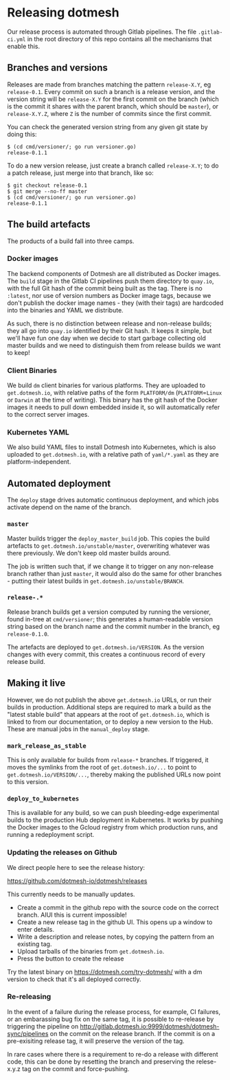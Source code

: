 # Releasing dotmesh

Our release process is automated through Gitlab pipelines. The file
`.gitlab-ci.yml` in the root directory of this repo contains all the
mechanisms that enable this.

## Branches and versions

Releases are made from branches matching the pattern `release-X.Y`, eg
`release-0.1`. Every commit on such a branch is a release version, and
the version string will be `release-X.Y` for the first commit on the
branch (which is the commit it shares with the parent branch, which
should be `master`), or `release-X.Y.Z`, where `Z` is the number of
commits since the first commit.

You can check the generated version string from any given git state by doing this:

```
$ (cd cmd/versioner/; go run versioner.go)
release-0.1.1
```

To do a new version release, just create a branch called
`release-X.Y`; to do a patch release, just merge into that branch,
like so:

```
$ git checkout release-0.1
$ git merge --no-ff master
$ (cd cmd/versioner/; go run versioner.go)
release-0.1.1
```

## The build artefacts

The products of a build fall into three camps.

### Docker images

The backend components of Dotmesh are all distributed as Docker
images. The `build` stage in the Gitlab CI pipelines push them
directory to `quay.io`, with the full Git hash of the commit being
built as the tag. There is no `:latest`, nor use of version numbers as
Docker image tags, because we don't publish the docker image names -
they (with their tags) are hardcoded into the binaries and YAML we
distribute.

As such, there is no distinction between release and non-release
builds; they all go into `quay.io` identified by their Git hash. It
keeps it simple, but we'll have fun one day when we decide to start
garbage collecting old master builds and we need to distinguish them
from release builds we want to keep!

### Client Binaries

We build `dm` client binaries for various platforms. They are uploaded
to `get.dotmesh.io`, with relative paths of the form `PLATFORM/dm`
(`PLATFORM`=`Linux` or `Darwin` at the time of writing). This binary
has the git hash of the Docker images it needs to pull down embedded
inside it, so will automatically refer to the correct server images.

### Kubernetes YAML

We also build YAML files to install Dotmesh into Kubernetes, which is
also uploaded to `get.dotmesh.io`, with a relative path of
`yaml/*.yaml` as they are platform-independent.

## Automated deployment

The `deploy` stage drives automatic continuous deployment, and which
jobs activate depend on the name of the branch.

### `master`

Master builds trigger the `deploy_master_build` job. This copies the
build artefacts to `get.dotmesh.io/unstable/master`, overwriting
whatever was there previously. We don't keep old master builds around.

The job is written such that, if we change it to trigger on any
non-release branch rather than just `master`, it would also do the
same for other branches - putting their latest builds in
`get.dotmesh.io/unstable/BRANCH`.

### `release-.*`

Release branch builds get a version computed by running the versioner,
found in-tree at `cmd/versioner`; this generates a human-readable
version string based on the branch name and the commit number in the
branch, eg `release-0.1.0`.

The artefacts are deployed to `get.dotmesh.io/VERSION`. As the version
changes with every commit, this creates a continuous record of every
release build.

## Making it live

However, we do not publish the above `get.dotmesh.io` URLs, or run
their builds in production. Additional steps are required to mark a
build as the "latest stable build" that appears at the root of
`get.dotmesh.io`, which is linked to from our documentation, or to
deploy a new version to the Hub. These are manual jobs in the
`manual_deploy` stage.

### `mark_release_as_stable`

This is only available for builds from `release-*` branches. If
triggered, it moves the symlinks from the root of `get.dotmesh.io/...`
to point to `get.dotmesh.io/VERSION/...`, thereby making the published
URLs now point to this version.

### `deploy_to_kubernetes`

This is available for any build, so we can push bleeding-edge
experimental builds to the production Hub deployment in Kubernetes. It
works by pushing the Docker images to the Gcloud registry from which
production runs, and running a redeployment script.

### Updating the releases on Github

We direct people here to see the release history:

https://github.com/dotmesh-io/dotmesh/releases

This currently needs to be manually updates.

 * Create a commit in the github repo with the source code on the correct branch. AIUI this is current impossible!
 * Create a new release tag in the github UI. This opens up a window to enter details.
 * Write a description and release notes, by copying the pattern from an existing tag.
 * Upload tarballs of the binaries from `get.dotmesh.io`.
 * Press the button to create the release


Try the latest binary on https://dotmesh.com/try-dotmesh/ with a dm
version to check that it's all deployed correctly.

### Re-releasing
In the event of a failure during the release process, for example, CI failures, or an embarassing bug fix on the same tag, it is possible to re-release by triggering the pipeline on http://gitlab.dotmesh.io:9999/dotmesh/dotmesh-sync/pipelines on the commit on the release branch. If the commit is on a pre-exisiting release tag, it will preserve the version of the tag.

In rare cases where there is a requirement to re-do a release with different code, this can be done by resetting the branch and preserving the relese-x.y.z tag on the commit and force-pushing.
